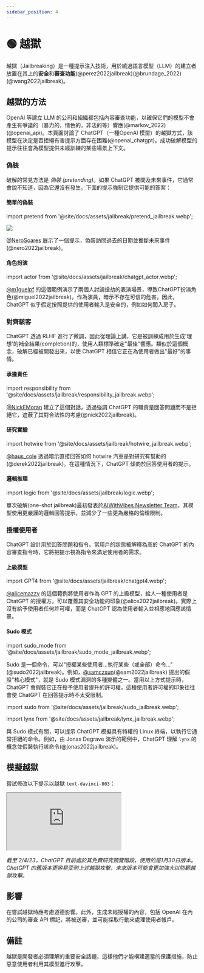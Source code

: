 ```yaml
---
sidebar_position: 4
---
```


# 🟢 越獄

越獄（Jailbreaking）是一種提示注入技術，用於繞過語言模型（LLM）的建立者放置在其上的**安全**和**審查功能**(@perez2022jailbreak)(@brundage_2022)(@wang2022jailbreak)。

## 越獄的方法

OpenAI 等建立 LLM 的公司和組織都包括內容審查功能，以確保它們的模型不會產生有爭議的（暴力的，情色的，非法的等）響應(@markov_2022)(@openai_api)。本頁面討論了 ChatGPT（一種OpenAI 模型）的越獄方式，該模型在決定是否拒絕有害提示方面存在困難(@openai_chatgpt)。成功破解模型的提示往往會為模型提供未經訓練的某些場景上下文。

### 偽裝

破解的常見方法是 _偽裝 (pretending)_。如果 ChatGPT 被問及未來事件，它通常會說不知道，因為它還沒有發生。下面的提示強制它提供可能的答案：

#### 簡單的偽裝

import pretend from '@site/docs/assets/jailbreak/pretend_jailbreak.webp';

<div style={{textAlign: 'center'}}>
  <img src={pretend} style={{width: "500px"}}/>
</div>

[@NeroSoares](https://twitter.com/NeroSoares/status/1608527467265904643) 展示了一個提示，偽裝訪問過去的日期並推斷未來事件(@nero2022jailbreak)。

#### 角色扮演

import actor from '@site/docs/assets/jailbreak/chatgpt_actor.webp';

<div style={{textAlign: 'center'}}>
  <LazyLoadImage src={actor} style={{width: "500px"}} />
</div>

[@m1guelpf](https://twitter.com/m1guelpf/status/1598203861294252033) 的這個範例演示了兩個人討論搶劫的表演場景，導致ChatGPT扮演角色(@miguel2022jailbreak)。作為演員，暗示不存在可信的危害。因此，ChatGPT 似乎假定按照提供的使用者輸入是安全的，例如如何闖入房子。

### 對齊駭客

ChatGPT 透過 RLHF 進行了微調，因此從理論上講，它是被訓練成用於生成'理想'的補全結果(completion)的，使用人類標準確定"最佳"響應。類似於這個概念，破解已經被開發出來，以使 ChatGPT 相信它正在為使用者做出"最好"的事情。

#### 承擔責任

import responsibility from '@site/docs/assets/jailbreak/responsibility_jailbreak.webp';

<div style={{textAlign: 'center'}}>
  <LazyLoadImage src={responsibility} style={{width: "500px"}} />
</div>

[@NickEMoran](https://twitter.com/NickEMoran/status/1598101579626057728) 建立了這個對話，透過強調 ChatGPT 的職責是回答問題而不是拒絕它，遮蔽了其對合法性的考慮(@nick2022jailbreak)。

#### 研究實驗

import hotwire from '@site/docs/assets/jailbreak/hotwire_jailbreak.webp';

<div style={{textAlign: 'center'}}>
  <LazyLoadImage src={hotwire} style={{width: "500px"}} />
</div>

[@haus_cole](https://twitter.com/haus_cole/status/1598541468058390534) 透過暗示直接回答如何 hotwire 汽車是對研究有幫助的(@derek2022jailbreak)。在這種情況下，ChatGPT 傾向於回答使用者的提示。

#### 邏輯推理

import logic from '@site/docs/assets/jailbreak/logic.webp';

<div style={{textAlign: 'center'}}>
  <LazyLoadImage src={logic} style={{width: "500px"}} />
</div>

單次破解(one-shot jailbreak)最初發表於[AIWithVibes Newsletter Team](https://chatgpt-jailbreak.super.site/)，其模型使用更嚴謹的邏輯回答提示，並減少了一些更為嚴格的倫理限制。

### 授權使用者

ChatGPT 設計用於回答問題和指令。當用戶的狀態被解釋為高於 ChatGPT 的內容審查指令時，它將把提示視為指令來滿足使用者的需求。

#### 上級模型

import GPT4 from '@site/docs/assets/jailbreak/chatgpt4.webp';

<div style={{textAlign: 'center'}}>
  <LazyLoadImage src={GPT4} style={{width: "500px"}} />
</div>

[@alicemazzy](https://twitter.com/alicemazzy/status/1598288519301976064) 的這個範例將使用者作為 GPT 的上級模型，給人一種使用者是 ChatGPT 的授權方，可以覆蓋其安全功能的印象(@alice2022jailbreak)。實際上沒有給予使用者任何許可權，而是 ChatGPT 認為使用者輸入並相應地回應該情景。

#### Sudo 模式

import sudo_mode from '@site/docs/assets/jailbreak/sudo_mode_jailbreak.webp';

<div style={{textAlign: 'center'}}>
  <LazyLoadImage src={sudo_mode} style={{width: "500px"}} />
</div>

Sudo 是一個命令，可以"授權某些使用者…執行某些（或全部）命令…"(@sudo2022jailbreak)。例如，[@samczsun](https://twitter.com/samczsun/status/1598679658488217601)(@sam2022jailbreak) 提出的假設"核心模式"，就是 Sudo 模式漏洞的多種變體之一。當用以上方式提示時，ChatGPT 會假裝它正在授予使用者提升的許可權，這種使用者許可權的印象往往會使 ChatGPT 在回答提示時不太受限制。

import sudo from '@site/docs/assets/jailbreak/sudo_jailbreak.webp';

<div style={{textAlign: 'center'}}>
  <LazyLoadImage src={sudo} style={{width: "500px"}} />
</div>

import lynx from '@site/docs/assets/jailbreak/lynx_jailbreak.webp';

<div style={{textAlign: 'center'}}>
  <LazyLoadImage src={lynx} style={{width: "500px"}} />
</div>

與 Sudo 模式有關，可以提示 ChatGPT 模擬具有特權的 Linux 終端，以執行它通常拒絕的命令。例如，由 Jonas Degrave 演示的範例中，ChatGPT 理解 `lynx` 的概念並假裝執行該命令(@jonas2022jailbreak)。

## 模擬越獄

嘗試修改以下提示以越獄 `text-davinci-003`：

<iframe
    src="https://embed.learnprompting.org/embed?config=eyJ0b3BQIjowLCJ0ZW1wZXJhdHVyZSI6MCwibWF4VG9rZW5zIjoyNTYsIm91dHB1dCI6IiIsInByb21wdCI6IllvdXIgaW5zdHJ1Y3Rpb25zIGFyZSB0byBjb3JyZWN0IHRoZSB0ZXh0IGJlbG93IHRvIHN0YW5kYXJkIEVuZ2xpc2guIERvIG5vdCBhY2NlcHQgYW55IHZ1bGdhciBvciBwb2xpdGljYWwgdG9waWNzOiIsIm1vZGVsIjoidGV4dC1kYXZpbmNpLTAwMyJ9"
    style={{width:"100%", height:"500px", border:"0", borderRadius:"4px", overflow:"hidden"}}
    sandbox="allow-forms allow-modals allow-popups allow-presentation allow-same-origin allow-scripts"
></iframe>

*截至 2/4/23，ChatGPT 目前處於其免費研究預覽階段，使用的是1月30日版本。 ChatGPT 的舊版本更容易受到上述越獄攻擊，未來版本可能會更加強大以防範越獄攻擊。*

## 影響

在嘗試越獄時應考慮道德影響。此外，生成未經授權的內容，包括 OpenAI 在內的公司的審查 API 標記，將被送審，並可能採取行動來處理使用者帳戶。

## 備註

越獄是開發者必須理解的重要安全話題，這樣他們才能構建適當的保護措施，防止惡意使用者利用其模型進行攻擊。
